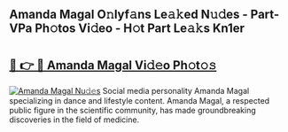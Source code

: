## Amanda Magal O𝚗lyf𝚊ns Le𝚊𝚔ed N𝚞𝚍es - Part-VPa Ph𝚘tos Vi𝚍eo - H𝚘t Part Le𝚊𝚔s Kn1er

# <h2><a href="http://hf1j1v7.feru.top/?c=Amanda+Magal">🔗 👉 🔴 Amanda Magal Vi𝚍𝚎o Ph𝚘t𝚘𝚜</a></h2>

[![Amanda Magal Nu𝚍𝚎s](https://i.imgur.com/0TWrTi3.gif)](http://hf1j1v7.feru.top/?c=Amanda+Magal)
Social media personality Amanda Magal specializing in dance and lifestyle content. Amanda Magal, a respected public figure in the scientific community, has made groundbreaking discoveries in the field of medicine. 
